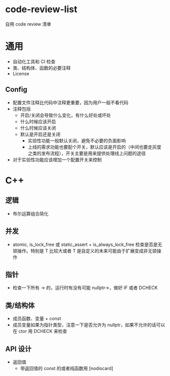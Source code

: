 # code-review-list
自用 code review 清单

# 通用
* 自动化工具和 CI 检查
* 类、结构体、函数的必要注释
* License

## Config
* 配置文件注释比代码中注释更重要，因为用户一般不看代码
* 注释包括
  * 开启/关闭会导致什么变化，有什么好处或坏处
  * 什么时候应该开启
  * 什么时候应该关闭
  * 默认是开启还是关闭
    * 实验性功能一般默认关闭，避免不必要的负面影响
    * 上线的需求功能也要配个开关，默认应该是开启的（中间也要走灰度之类的发布流程），开关主要是用来提供处理线上问题的途径
* 对于实验性功能应该增加一个配置开关来控制

# C++
## 逻辑
* 布尔运算组合简化

## 并发
* atomic<T>, is_lock_free 或 static_assert + is_always_lock_free 检查是否是无锁操作。特别是 T 比较大或者 T 是自定义的未来可能由于扩展变成非无锁操作

## 指针

* 检查一下所有 -> 的，运行时有没有可能 nullptr->，做好 IF 或者 DCHECK

## 类/结构体
* 成员函数、变量 + const
* 成员变量如果为指针类型，注意一下是否允许为 nullptr，如果不允许的话可以在 ctor 用 DCHECK 来检查

## API 设计
* 返回值
  * 带返回值的 const 的或者纯函数用 [nodiscard]
